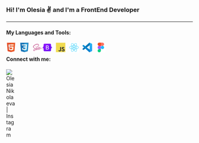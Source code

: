 ### Hi! I'm Olesia ✌ and I'm a FrontEnd Developer
____
#### My Languages and Tools:
<img align="left" alt="HTML5"  style="margin-right: 10px" width="26px" src="https://raw.githubusercontent.com/devicons/devicon/2ae2a900d2f041da66e950e4d48052658d850630/icons/html5/html5-original.svg" />
<img align="left" alt="CSS3"  style="margin-right: 10px" width="26px" src="https://raw.githubusercontent.com/devicons/devicon/2ae2a900d2f041da66e950e4d48052658d850630/icons/css3/css3-original.svg" />
<img align="left" alt="Sass" width="26px" src="https://raw.githubusercontent.com/devicons/devicon/2ae2a900d2f041da66e950e4d48052658d850630/icons/sass/sass-original.svg" />
<img align="left" alt="Bootstrap"  style="margin-right: 10px" width="26px" src="https://raw.githubusercontent.com/devicons/devicon/55609aa5bd817ff167afce0d965585c92040787a/icons/bootstrap/bootstrap-original.svg" />
<img align="left" alt="JavaScript"  style="margin-right: 10px" width="26px" src="https://raw.githubusercontent.com/devicons/devicon/2ae2a900d2f041da66e950e4d48052658d850630/icons/javascript/javascript-original.svg" />
<img align="left" alt="React"  style="margin-right: 10px" width="26px" src="https://raw.githubusercontent.com/devicons/devicon/2ae2a900d2f041da66e950e4d48052658d850630/icons/react/react-original.svg" />
<img align="left" alt="VSC"  style="margin-right: 10px" width="26px" src="https://raw.githubusercontent.com/devicons/devicon/55609aa5bd817ff167afce0d965585c92040787a/icons/vscode/vscode-original.svg" />
<img align="left" alt="Figma"  style="margin-right: 10px" width="26px" src="https://raw.githubusercontent.com/devicons/devicon/55609aa5bd817ff167afce0d965585c92040787a/icons/figma/figma-original.svg" />

<br />


#### Connect with me:
<a href="https://www.instagram.com/amate_ra/"><img align="left" src="https://upload.wikimedia.org/wikipedia/commons/thumb/a/a5/Instagram_icon.png/1024px-Instagram_icon.png" alt="Olesia Nikolaeva | Instagram" width="24px"/></a>
